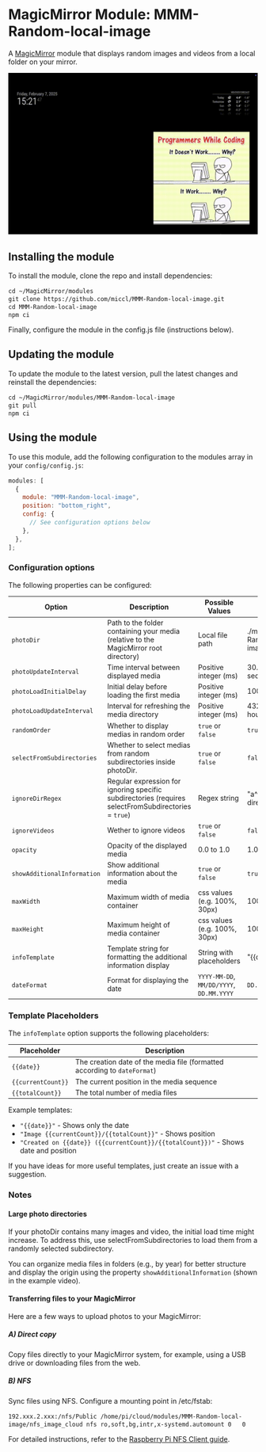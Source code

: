 # MagicMirror Module: MMM-Random-local-image

A [MagicMirror](https://github.com/MagicMirrorOrg/MagicMirror) module that displays random images and videos from a local folder on your mirror.

![Screenshot](.github/demo.gif)

## Installing the module

To install the module, clone the repo and install dependencies:

```shell
cd ~/MagicMirror/modules
git clone https://github.com/miccl/MMM-Random-local-image.git
cd MMM-Random-local-image
npm ci
```

Finally, configure the module in the config.js file (instructions below).

## Updating the module

To update the module to the latest version, pull the latest changes and reinstall the dependencies:

```shell
cd ~/MagicMirror/modules/MMM-Random-local-image
git pull
npm ci
```

## Using the module

To use this module,
add the following configuration to the modules array in your `config/config.js`:

```javascript
modules: [
  {
    module: "MMM-Random-local-image",
    position: "bottom_right",
    config: {
      // See configuration options below
    },
  },
];
```

### Configuration options

The following properties can be configured:

<!-- prettier-ignore -->
| Option                      | Description                                                                                          | Possible Values                          | Default Value                                   |
|-----------------------------|------------------------------------------------------------------------------------------------------|------------------------------------------|-------------------------------------------------|
| `photoDir`                  | Path to the folder containing your media (relative to the MagicMirror root directory)                | Local file path                          | ./modules/MMM-Random-local-image/exampleImages/ |
| `photoUpdateInterval`       | Time interval between displayed media                                                                | Positive integer (ms)                    | 30.000 (every 30 seconds)                       |
| `photoLoadInitialDelay`     | Initial delay before loading the first media                                                         | Positive integer (ms)                    | 1000 (1 second)                                 |
| `photoLoadUpdateInterval`   | Interval for refreshing the media directory                                                          | Positive integer (ms)                    | 43200000 (every 12 hours)                       |
| `randomOrder`               | Whether to display medias in random order                                                            | `true` or `false`                        | `true`                                          |
| `selectFromSubdirectories`  | Whether to select medias from random subdirectories inside photoDir.                                 | `true` or `false`                        | `false`                                         |
| `ignoreDirRegex`            | Regular expression for ignoring specific subdirectories (requires selectFromSubdirectories = `true`) | Regex string                             | "a^" (No ignored directories)                   |
| `ignoreVideos`              | Wether to ignore videos                                                                              | `true` or `false`                        | `false`                                         |                  |
| `opacity`                   | Opacity of the displayed media                                                                       | 0.0 to 1.0                               | 1.0                                             |
| `showAdditionalInformation` | Show additional information about the media                                                          | `true` or `false`                        | `true`                                          |
| `maxWidth`                  | Maximum width of media container                                                                     | css values (e.g. 100%, 30px)             | 100%                                            |
| `maxHeight`                 | Maximum height of media container                                                                    | css values (e.g. 100%, 30px)             | 100%                                            |
| `infoTemplate`              | Template string for formatting the additional information display                                    | String with placeholders                 | "{{date}}"                                      |
| `dateFormat`                | Format for displaying the date                                                                       | `YYYY-MM-DD`, `MM/DD/YYYY`, `DD.MM.YYYY` | `DD.MM.YYYY`                                    |

<!-- prettier-ignore-end -->

### Template Placeholders

The `infoTemplate` option supports the following placeholders:

| Placeholder        | Description                                                               |
| ------------------ | ------------------------------------------------------------------------- |
| `{{date}}`         | The creation date of the media file (formatted according to `dateFormat`) |
| `{{currentCount}}` | The current position in the media sequence                                |
| `{{totalCount}}`   | The total number of media files                                           |

Example templates:

- `"{{date}}"` - Shows only the date
- `"Image {{currentCount}}/{{totalCount}}"` - Shows position
- `"Created on {{date}} ({{currentCount}}/{{totalCount}})"` - Shows date and position

If you have ideas for more useful templates, just create an issue with a suggestion.

### Notes

#### Large photo directories

If your photoDir contains many images and video, the initial load time might increase.
To address this, use selectFromSubdirectories to load them from a randomly selected subdirectory.

You can organize media files in folders (e.g., by year) for better structure and display the origin using the property `showAdditionalInformation` (shown in the example video).

#### Transferring files to your MagicMirror

Here are a few ways to upload photos to your MagicMirror:

##### A) Direct copy

Copy files directly to your MagicMirror system, for example, using a USB drive or downloading files from the web.

##### B) NFS

Sync files using NFS. Configure a mounting point in /etc/fstab:

```
192.xxx.2.xxx:/nfs/Public /home/pi/cloud/modules/MMM-Random-local-image/nfs_image_cloud nfs ro,soft,bg,intr,x-systemd.automount 0   0
```

For detailed instructions, refer to the [Raspberry Pi NFS Client guide](https://pimylifeup.com/raspberry-pi-nfs-client/).
